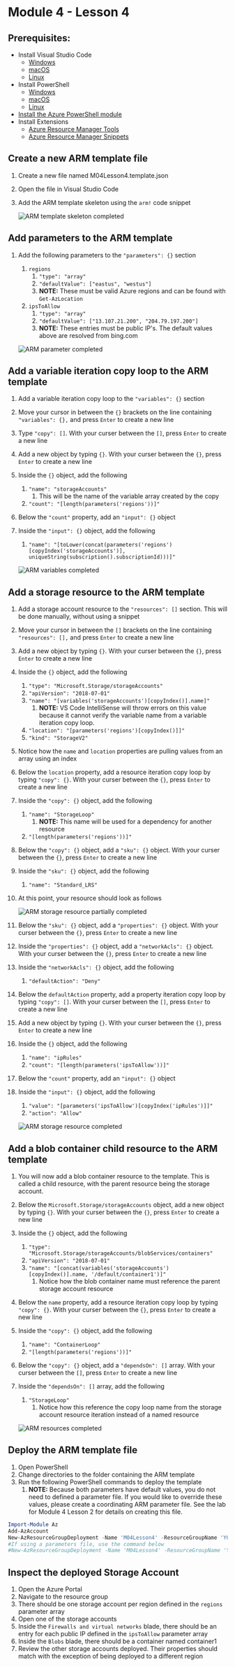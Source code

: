 # Module 4 - Lesson 4

## Prerequisites:
   - Install Visual Studio Code
     - [Windows](https://code.visualstudio.com/docs/setup/windows)
     - [macOS](https://code.visualstudio.com/docs/setup/mac)
     - [Linux](https://code.visualstudio.com/docs/setup/linux)
   - Install PowerShell
     - [Windows](https://docs.microsoft.com/en-us/powershell/scripting/install/installing-windows-powershell)
     - [macOS](https://docs.microsoft.com/en-us/powershell/scripting/install/installing-powershell-core-on-macos)
     - [Linux](https://docs.microsoft.com/en-us/powershell/scripting/install/installing-powershell-core-on-linux)
   - [Install the Azure PowerShell module](https://docs.microsoft.com/en-us/powershell/azure/install-az-ps)
   - Install Extensions
     - [Azure Resource Manager Tools](https://marketplace.visualstudio.com/items?itemName=msazurermtools.azurerm-vscode-tools)
     - [Azure Resource Manager Snippets](https://marketplace.visualstudio.com/items?itemName=samcogan.arm-snippets)

## Create a new ARM template file
1. Create a new file named M04Lesson4.template.json
1. Open the file in Visual Studio Code
1. Add the ARM template skeleton using the `arm!` code snippet
   
   ![ARM template skeleton completed](media/ARMTemplate.SkeletonCompleted.png)

## Add parameters to the ARM template
1. Add the following parameters to the `"parameters": {}` section
   1. `regions`
      1. `"type": "array"`
      1. `"defaultValue": ["eastus", "westus"]`
      1. **NOTE:** These must be valid Azure regions and can be found with `Get-AzLocation` 
   1. `ipsToAllow`
      1. `"type": "array"`
      1. `"defaultValue": ["13.107.21.200", "204.79.197.200"]`
      1. **NOTE:** These entries must be public IP's. The default values above are resolved from bing.com
   
   ![ARM parameter completed](media/ARMTemplate.ParameterCompleted.png)

## Add a variable iteration copy loop to the ARM template
1. Add a variable iteration copy loop to the `"variables": {}` section
1. Move your cursor in between the `{}` brackets on the line containing `"variables": {},` and press `Enter` to create a new line
1. Type `"copy": []`. With your curser between the `[]`, press `Enter` to create a new line
1. Add a new object by typing `{}`. With your curser between the `{}`, press `Enter` to create a new line
1. Inside the `{}` object, add the following
   1. `"name": "storageAccounts"`
      1. This will be the name of the variable array created by the copy
   1. `"count": "[length(parameters('regions'))]"`
1. Below the `"count"` property, add an `"input": {}` object
1. Inside the `"input": {}` object, add the following
   1. `"name": "[toLower(concat(parameters('regions')[copyIndex('storageAccounts')], uniqueString(subscription().subscriptionId)))]"`
   
   ![ARM variables completed](media/ARMTemplate.VariablesCompleted.png)

## Add a storage resource to the ARM template
1. Add a storage account resource to the `"resources": []` section. This will be done manually, without using a snippet
1. Move your cursor in between the `[]` brackets on the line containing `"resources": [],` and press `Enter` to create a new line
1. Add a new object by typing `{}`. With your curser between the `{}`, press `Enter` to create a new line
1. Inside the `{}` object, add the following
   1. `"type": "Microsoft.Storage/storageAccounts"`
   1. `"apiVersion": "2018-07-01"`
   1. `"name": "[variables('storageAccounts')[copyIndex()].name]"`
      1. **NOTE:** VS Code IntelliSense will throw errors on this value because it cannot verify the variable name from a variable iteration copy loop.
   1. `"location": "[parameters('regions')[copyIndex()]]"`
   1. `"kind": "StorageV2"`
1. Notice how the `name` and `location` properties are pulling values from an array using an index
1. Below the `location` property, add a resource iteration copy loop by typing `"copy": {}`. With your curser between the `{}`, press `Enter` to create a new line
1. Inside the `"copy": {}` object, add the following
   1. `"name": "StorageLoop"`
      1. **NOTE:** This name will be used for a dependency for another resource
   1. `"[length(parameters('regions'))]"`
1. Below the `"copy": {}` object, add a `"sku": {}` object. With your curser between the `{}`, press `Enter` to create a new line
1. Inside the `"sku": {}` object, add the following
   1. `"name": "Standard_LRS"`
1. At this point, your resource should look as follows

    ![ARM storage resource partially completed](media/ARMTemplate.StorageResourcePartial.png)

1. Below the `"sku": {}` object, add a `"properties": {}` object. With your curser between the `{}`, press `Enter` to create a new line
1. Inside the `"properties": {}` object, add a `"networkAcls": {}` object. With your curser between the `{}`, press `Enter` to create a new line
1. Inside the `"networkAcls": {}` object, add the following
   1. `"defaultAction": "Deny"`
1. Below the `defaultAction` property, add a property iteration copy loop by typing `"copy": []`. With your curser between the `[]`, press `Enter` to create a new line
1. Add a new object by typing `{}`. With your curser between the `{}`, press `Enter` to create a new line
1. Inside the `{}` object, add the following
   1. `"name": "ipRules"`
   1. `"count": "[length(parameters('ipsToAllow'))]"`
1. Below the `"count"` property, add an `"input": {}` object
1. Inside the `"input": {}` object, add the following
   1. `"value": "[parameters('ipsToAllow')[copyIndex('ipRules')]]"`
   1. `"action": "Allow"`

    ![ARM storage resource completed](media/ARMTemplate.StorageResourceComplete.png)

## Add a blob container child resource to the ARM template
1. You will now add a blob container resource to the template. This is called a child resource, with the parent resource being the storage account.
1. Below the `Microsoft.Storage/storageAccounts` object, add a new object by typing `{}`. With your curser between the `{}`, press `Enter` to create a new line
1. Inside the `{}` object, add the following
   1. `"type": "Microsoft.Storage/storageAccounts/blobServices/containers"`
   1. `"apiVersion": "2018-07-01"`
   1. `"name": "[concat(variables('storageAccounts')[copyIndex()].name, '/default/container1')]"`
      1. Notice how the blob container name must reference the parent storage account resource
1. Below the `name` property, add a resource iteration copy loop by typing `"copy": {}`. With your curser between the `{}`, press `Enter` to create a new line
1. Inside the `"copy": {}` object, add the following
   1. `"name": "ContainerLoop"`
   1. `"[length(parameters('regions'))]"`
1. Below the `"copy": {}` object, add a `"dependsOn": []` array. With your curser between the `[]`, press `Enter` to create a new line
1. Inside the `"dependsOn": []` array, add the following
   1. `"StorageLoop"`
      1. Notice how this reference the copy loop name from the storage account resource iteration instead of a named resource

    ![ARM resources completed](media/ARMTemplate.ResourcesCompleted.png)

## Deploy the ARM template file
1. Open PowerShell
1. Change directories to the folder containing the ARM template
1. Run the following PowerShell commands to deploy the template
   1. **NOTE:** Because both parameters have default values, you do not need to defined a parameter file. If you would like to override these values, please create a coordinating ARM parameter file. See the lab for Module 4 Lesson 2 for details on creating this file.

```PowerShell
Import-Module Az
Add-AzAccount
New-AzResourceGroupDeployment -Name 'M04Lesson4' -ResourceGroupName 'YOUR_RG_HERE' -TemplateFile '.\M04Lesson4.template.json' -Mode Incremental
#If using a parameters file, use the command below
#New-AzResourceGroupDeployment -Name 'M04Lesson4' -ResourceGroupName 'YOUR_RG_HERE' -TemplateFile '.\M04Lesson4.template.json' -TemplateParameterFile '.\M04Lesson4.parameters.json' -Mode Incremental
```

## Inspect the deployed Storage Account
1. Open the Azure Portal
1. Navigate to the resource group
1. There should be one storage account per region defined in the `regions` parameter array
1. Open one of the storage accounts
1. Inside the `Firewalls and virtual networks` blade, there should be an entry for each public IP defined in the `ipsToAllow` parameter array
1. Inside the `Blobs` blade, there should be a container named container1
1. Review the other storage accounts deployed. Their properties should match with the exception of being deployed to a different region